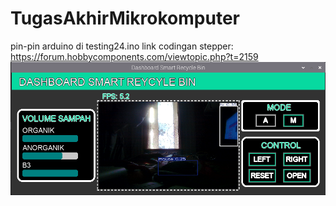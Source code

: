 # TugasAkhirMikrokomputer

pin-pin arduino di testing24.ino
link codingan stepper: https://forum.hobbycomponents.com/viewtopic.php?t=2159
![Screenshot](Screenshot%20from%202024-12-22%2016-37-26.png)

